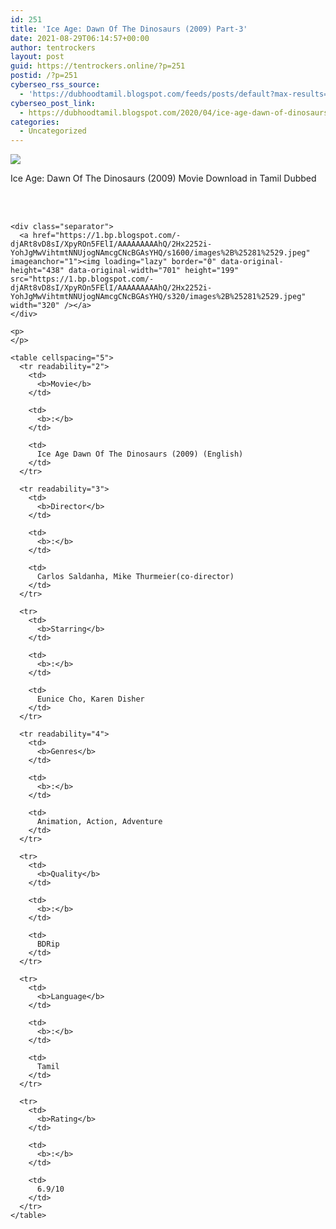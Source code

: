 ```yaml
---
id: 251
title: 'Ice Age: Dawn Of The Dinosaurs (2009) Part-3'
date: 2021-08-29T06:14:57+00:00
author: tentrockers
layout: post
guid: https://tentrockers.online/?p=251
postid: /?p=251
cyberseo_rss_source:
  - 'https://dubhoodtamil.blogspot.com/feeds/posts/default?max-results=150&start-index=301'
cyberseo_post_link:
  - https://dubhoodtamil.blogspot.com/2020/04/ice-age-dawn-of-dinosaurs-2009-part-3.html
categories:
  - Uncategorized
---
```

<div class="media_block">
  <img src="https://1.bp.blogspot.com/-djARt8vD8sI/XpyROn5FElI/AAAAAAAAAhQ/2Hx2252i-YohJgMwVihtmtNNUjogNAmcgCNcBGAsYHQ/s72-c/images%2B%25281%2529.jpeg" class="media_thumbnail" />
</div>

<div dir="ltr" trbidi="on" readability="6.8114478114478">
  <p>
    <span>Ice Age: Dawn Of The Dinosaurs (2009) Movie Download in Tamil Dubbed</span>
  </p>
  
  <div>
    <span><br /></span><br /> </p> 
    
    <div class="separator">
      <a href="https://1.bp.blogspot.com/-djARt8vD8sI/XpyROn5FElI/AAAAAAAAAhQ/2Hx2252i-YohJgMwVihtmtNNUjogNAmcgCNcBGAsYHQ/s1600/images%2B%25281%2529.jpeg" imageanchor="1"><img loading="lazy" border="0" data-original-height="438" data-original-width="701" height="199" src="https://1.bp.blogspot.com/-djARt8vD8sI/XpyROn5FElI/AAAAAAAAAhQ/2Hx2252i-YohJgMwVihtmtNNUjogNAmcgCNcBGAsYHQ/s320/images%2B%25281%2529.jpeg" width="320" /></a>
    </div>
    
    <p>
    </p>
    
    <table cellspacing="5">
      <tr readability="2">
        <td>
          <b>Movie</b>
        </td>
        
        <td>
          <b>:</b>
        </td>
        
        <td>
          Ice Age Dawn Of The Dinosaurs (2009) (English)
        </td>
      </tr>
      
      <tr readability="3">
        <td>
          <b>Director</b>
        </td>
        
        <td>
          <b>:</b>
        </td>
        
        <td>
          Carlos Saldanha, Mike Thurmeier(co-director)
        </td>
      </tr>
      
      <tr>
        <td>
          <b>Starring</b>
        </td>
        
        <td>
          <b>:</b>
        </td>
        
        <td>
          Eunice Cho, Karen Disher
        </td>
      </tr>
      
      <tr readability="4">
        <td>
          <b>Genres</b>
        </td>
        
        <td>
          <b>:</b>
        </td>
        
        <td>
          Animation, Action, Adventure
        </td>
      </tr>
      
      <tr>
        <td>
          <b>Quality</b>
        </td>
        
        <td>
          <b>:</b>
        </td>
        
        <td>
          BDRip
        </td>
      </tr>
      
      <tr>
        <td>
          <b>Language</b>
        </td>
        
        <td>
          <b>:</b>
        </td>
        
        <td>
          Tamil
        </td>
      </tr>
      
      <tr>
        <td>
          <b>Rating</b>
        </td>
        
        <td>
          <b>:</b>
        </td>
        
        <td>
          6.9/10
        </td>
      </tr>
    </table>
  </div>
</div>